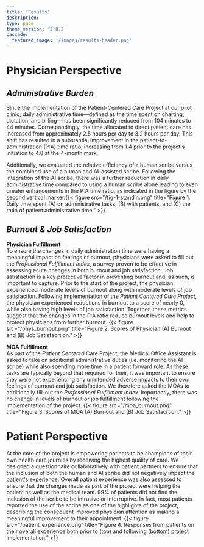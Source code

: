 ```yaml
---
title: 'Results'
description: 
type: page
theme_version: '2.8.2'
cascade:
  featured_image: '/images/results-header.png'
---
```


# Physician Perspective
## *Administrative Burden*
Since the implementation of the Patient-Centered Care Project at our pilot clinic, daily administrative time—defined as the time spent on charting, dictation, and billing—has been significantly reduced from 104 minutes to 44 minutes. Correspondingly, the time allocated to direct patient care has increased from approximately 2.5 hours per day to 3.2 hours per day. This shift has resulted in a substantial improvement in the patient-to-administration (P:A) time ratio, increasing from 1.4 prior to the project's initiation to 4.8 at the 4-month mark.

Additionally, we evaluated the relative efficiency of a human scribe versus the combined use of a human and AI-assisted scribe. Following the integration of the AI scribe, there was a further reduction in daily administrative time compared to using a human scribe alone leading to even greater enhancements in the P:A time ratio, as indicated in the figure by the second vertical marker.{{< figure src="/fig-1-standin.png" title="Figure 1. Daily time spent (A) on administrative tasks, (B) with patients, and (C) the ratio of patient:administrative time." >}}


## *Burnout & Job Satisfaction*
**Physician Fulfillment**\
To ensure the changes in daily administration time were having a meaningful impact on feelings of burnout, physicians were asked to fill out the *Professional Fulfillment Index*, a survey proven to be effective in assessing acute changes in both burnout and job satisfaction. Job satisfaction is a key protective factor in preventing burnout and, as such, is important to capture. Prior to the start of the project, the physician experienced moderate levels of burnout along with moderate levels of job satisfaction. Following implementation of the *Patient Centered Care Project*, the physician experienced reductions in burnout to a score of nearly 0, while also having high levels of job satisfaction. Together, these metrics suggest that the changes in the P:A ratio reduce burnout levels and help to protect physicians from further burnout.
{{< figure src="/phys_burnout.png" title="Figure 2. Scores of Physician (A) Burnout and (B) Job Satisfacrtion." >}}


**MOA Fulfillment**\
As part of the *Patient Centered* Care Project, the Medical Office Assistant is asked to take on additional administrative duties (i.e. monitoring the AI scribe) while also spending more time in a patient forward role. As these tasks are typically beyond that required for their, it was important to ensure they were not experiencing any unintended adverse impacts to their own feelings of burnout and job satisfaction. We therefore asked the MOAs to additionally fill-out the *Professional Fulfillment Index*. Importantly, there was no change in levels of burnout or job fulfillment following the implementation of the project. 
{{< figure src="/moa_burnout.png" title="Figure 3. Scores of MOA (A) Burnout and (B) Job Satisfacrtion." >}}



# Patient Perspective
At the core of the project is empowering patients to be champions of their own health care journies by receiving the highest quality of care. We designed a questionnaire collaboratively with patient partners to ensure that the inclusion of both the human and AI scribe did not negatively impact the patient's experience. Overall patient experience was also assessed to ensure that the changes made as part of the project were helping the patient as well as the medical team. 99% of patients did not find the inclusion of the scribe to be intrusive or interruptive. In fact, most patients reported the use of the scribe as one of the highlights of the project, describing the consequent improved physician attention as making a meaningful improvement to their appointment. 
{{< figure src="/patient_experience.png" title="Figure 4. Responses from patients on their overall experience both prior to (top) and following (bottom) project implementation." >}}

